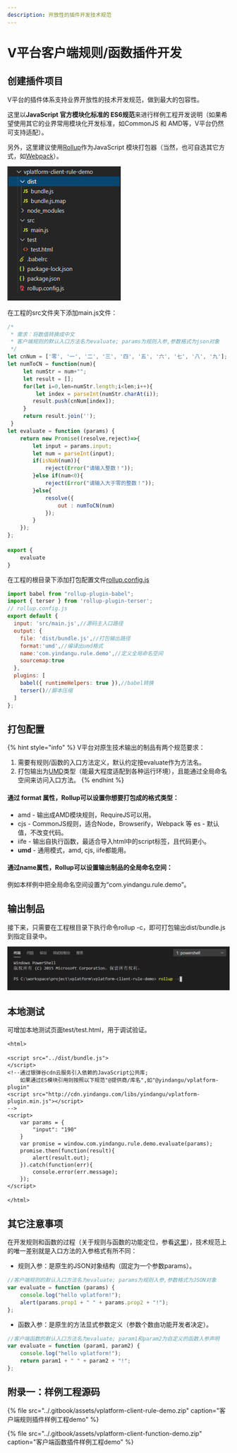 ```yaml
---
description: 开放性的插件开发技术规范
---
```


# V平台客户端规则/函数插件开发

## 创建插件项目

V平台的插件体系支持业界开放性的技术开发规范，做到最大的包容性。

这里以**JavaScript 官方模块化标准的 ES6规范**来进行样例工程开发说明（如果希望使用其它的业界常用模块化开发标准，如CommonJS 和 AMD等，V平台仍然可支持适配）。

另外，这里建议使用[Rollup](https://www.rollupjs.com/)作为JavaScript 模块打包器（当然，也可自选其它方式，如[Webpack](https://webpack.js.org/)）。

![&#x5BA2;&#x6237;&#x7AEF;&#x89C4;&#x5219;&#x6837;&#x4F8B;&#x5DE5;&#x7A0B;&#x7684;&#x76EE;&#x5F55;&#x7ED3;&#x6784;](../.gitbook/assets/qi-ye-wei-xin-jie-tu-16062008335479.png)

在工程的src文件夹下添加main.js文件：

```javascript
/*
 * 需求：将数值转换成中文
 * 客户端规则的默认入口方法名为evaluate; params为规则入参,参数格式为json对象
 */
let cnNum = ['零', '一', '二', '三', '四', '五', '六', '七', '八', '九'];
let numToCN = function(num){
	 let numStr = num+"";
	 let result = [];
	 for(let i=0,len=numStr.length;i<len;i++){
		 let index = parseInt(numStr.charAt(i));
		result.push(cnNum[index]);
	 }
	 return result.join('');
 }
let evaluate = function (params) {
    return new Promise((resolve,reject)=>{
		let input = params.input;
		let num = parseInt(input);
		if(isNaN(num)){
			reject(Error("请输入整数！"));
		}else if(num<0){
			reject(Error("请输入大于零的整数！"));
		}else{
			resolve({
				out : numToCN(num)
			});
		}
    });
};

export {
    evaluate
}
```

在工程的根目录下添加打包配置文件[rollup.config.js](https://www.rollupjs.com/guide/command-line-reference/#%E9%85%8D%E7%BD%AE%E6%96%87%E4%BB%B6configuration-files)

```javascript
import babel from "rollup-plugin-babel";
import { terser } from 'rollup-plugin-terser';
// rollup.config.js
export default {
  input: 'src/main.js',//源码主入口路径
  output: {
    file: 'dist/bundle.js',//打包输出路径
    format:'umd',//编译出umd格式
    name:'com.yindangu.rule.demo',//定义全局命名空间
    sourcemap:true
  },
  plugins: [
    babel({ runtimeHelpers: true }),//babel转换
    terser()//脚本压缩
  ]
};
```

## 打包配置

{% hint style="info" %}
V平台对原生技术输出的制品有两个规范要求：

1. 需要有规则/函数的入口方法定义，默认约定按evaluate作为方法名。
2. 打包输出为[UMD](https://zhuanlan.zhihu.com/p/79695530)类型（能最大程度适配到各种运行环境），且能通过全局命名空间来访问入口方法。
{% endhint %}

####  **通过 format 属性，Rollup可以设置你想要打包成的格式类型：**

* amd - 输出成AMD模块规则，RequireJS可以用。
* cjs - CommonJS规则，适合Node，Browserify，Webpack 等 es - 默认值，不改变代码。 
* iife - 输出自执行函数，最适合导入html中的script标签，且代码更小。
* **umd** - 通用模式，amd, cjs, iife都能用。

#### **通过name属性，Rollup可以设置输出制品的全局命名空间：**

例如本样例中把全局命名空间设置为“com.yindangu.rule.demo”。

## 输出制品

接下来，只需要在工程根目录下执行命令rollup -c，即可打包输出dist/bundle.js到指定目录中。

![](../.gitbook/assets/qi-ye-wei-xin-jie-tu-16051486524716.png)

## 本地测试

可增加本地测试页面test/test.html，用于调试验证。

```markup
<html>

<script src="../dist/bundle.js">
</script>
<!--通过银弹谷cdn云服务引入依赖的JavaScript公共库;
    如果通过ES模块引用则按照以下规范"@提供商/库名",如"@yindangu/vplatform-plugin"
<script src="http://cdn.yindangu.com/libs/yindangu/vplatform-plugin.min.js"></script>
-->
<script>
    var params = {
        "input": "190"
    }
    var promise = window.com.yindangu.rule.demo.evaluate(params);
    promise.then(function(result){
        alert(result.out);
    }).catch(function(err){
        console.error(err.message);
    });
</script>

</html>
```

## 其它注意事项

在开发规则和函数的过程（关于规则与函数的功能定位，参看[这里](https://app.gitbook.com/@yindangu/s/v-devsuite/~/drafts/-MLv-ZpiRkMWScEBRYlx/v-ping-tai-cha-jian-gui-fan/vplatform-cha-jian-ti-xi-gui-fan)），技术规范上的唯一差别就是入口方法的入参格式有所不同：

* 规则入参：是原生的JSON对象结构（固定为一个参数params）。

```javascript
//客户端规则的默认入口方法名为evaluate; params为规则入参,参数格式为JSON对象
var evaluate = function (params) {
    console.log("hello vplatform!");
    alert(params.prop1 + " " + params.prop2 + "!");
};
```

* 函数入参：是原生的方法显式参数定义（参数个数由功能开发者决定）。

```javascript
//客户端函数的默认入口方法名为evaluate; param1和param2为自定义的函数入参声明
var evaluate = function (param1, param2) {
    console.log("hello vplatform!");
    return param1 + " " + param2 + "!";
};
```

##   附录一：样例工程源码

{% file src="../.gitbook/assets/vplatform-client-rule-demo.zip" caption="客户端规则插件样例工程demo" %}

{% file src="../.gitbook/assets/vplatform-client-function-demo.zip" caption="客户端函数插件样例工程demo" %}



 





